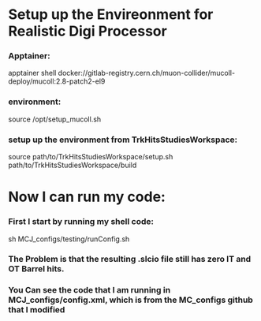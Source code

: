 # Setup up the Envireonment for Realistic Digi Processor
### Apptainer: 
apptainer shell docker://gitlab-registry.cern.ch/muon-collider/mucoll-deploy/mucoll:2.8-patch2-el9 
### environment:
source /opt/setup_mucoll.sh
### setup up the environment from TrkHitsStudiesWorkspace:
source path/to/TrkHitsStudiesWorkspace/setup.sh path/to/TrkHitsStudiesWorkspace/build

# Now I can run my code: 
### First I start by running my shell code:
sh MCJ_configs/testing/runConfig.sh

### The Problem is that the resulting .slcio file still has zero IT and OT Barrel hits. 
### You Can see the code that I am running in MCJ_configs/config.xml, which is from the MC_configs github that I modified
